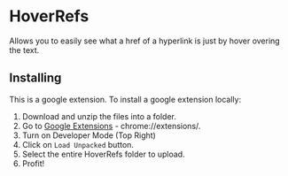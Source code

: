 # HoverRefs
Allows you to easily see what a href of a hyperlink is just by hover overing the text.

## Installing
This is a google extension. To install a google extension locally:
1. Download and unzip the files into a folder.
2. Go to [Google Extensions](chrome://extensions/) - chrome://extensions/.
3. Turn on Developer Mode (Top Right)
4. Click on `Load Unpacked` button.
5. Select the entire HoverRefs folder to upload.
6. Profit!
